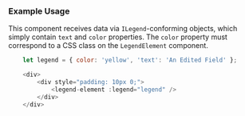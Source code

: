 ### Example Usage

This component receives data via `ILegend`-conforming objects, which simply contain `text` and `color` properties.
The `color` property must correspond to a CSS class on the `LegendElement` component.

```js
	let legend = { color: 'yellow', 'text': 'An Edited Field' };

    <div>
        <div style="padding: 10px 0;">
            <legend-element :legend="legend" />
        </div>
    </div>
```
